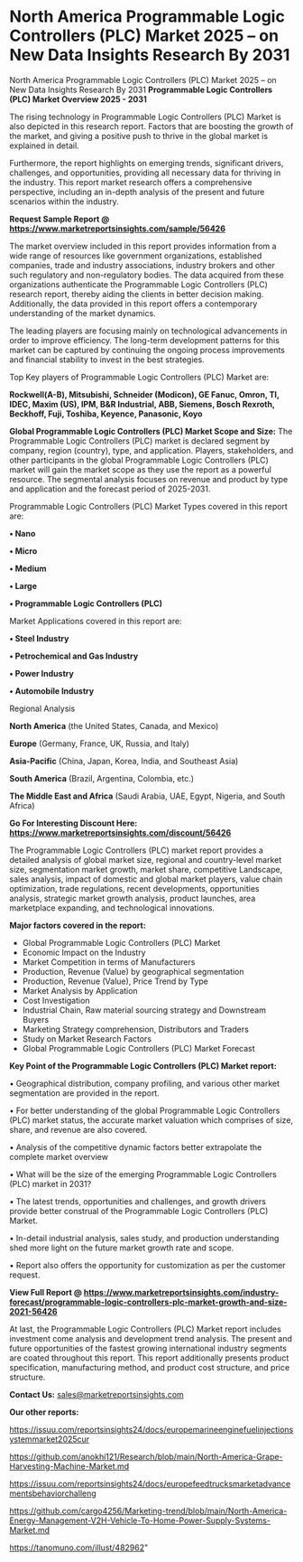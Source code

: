 # North America Programmable Logic Controllers (PLC) Market 2025 – on New Data Insights Research By 2031
North America Programmable Logic Controllers (PLC) Market 2025 – on New Data Insights Research By 2031
<Strong> Programmable Logic Controllers (PLC) Market Overview 2025 - 2031</strong>

The rising technology in Programmable Logic Controllers (PLC) Market is also depicted in this research report. Factors that are boosting the growth of the market, and giving a positive push to thrive in the global market is explained in detail.

Furthermore, the report highlights on emerging trends, significant drivers, challenges, and opportunities, providing all necessary data for thriving in the industry. This report market research offers a comprehensive perspective, including an in-depth analysis of the present and future scenarios within the industry.

<strong>Request Sample Report @ <a href=https://www.marketreportsinsights.com/sample/56426>https://www.marketreportsinsights.com/sample/56426</a></strong>

The market overview included in this report provides information from a wide range of resources like government organizations, established companies, trade and industry associations, industry brokers and other such regulatory and non-regulatory bodies. The data acquired from these organizations authenticate the Programmable Logic Controllers (PLC) research report, thereby aiding the clients in better decision making. Additionally, the data provided in this report offers a contemporary understanding of the market dynamics.

The leading players are focusing mainly on technological advancements in order to improve efficiency. The long-term development patterns for this market can be captured by continuing the ongoing process improvements and financial stability to invest in the best strategies.

Top Key players of Programmable Logic Controllers (PLC) Market are:

<strong>Rockwell(A-B), Mitsubishi, Schneider (Modicon), GE Fanuc, Omron, TI, IDEC, Maxim (US), IPM, B&R Industrial, ABB, Siemens, Bosch Rexroth, Beckhoff, Fuji, Toshiba, Keyence, Panasonic, Koyo</strong>

<strong><b>Global Programmable Logic Controllers (PLC) Market Scope and Size:</b></strong>
The Programmable Logic Controllers (PLC) market is declared segment by company, region (country), type, and application. Players, stakeholders, and other participants in the global Programmable Logic Controllers (PLC) market will gain the market scope as they use the report as a powerful resource. The segmental analysis focuses on revenue and product by type and application and the forecast period of 2025-2031.

Programmable Logic Controllers (PLC) Market Types covered in this report are:

<strong>• Nano

• Micro

• Medium

• Large

• Programmable Logic Controllers (PLC)</strong>

Market Applications covered in this report are:

<strong>• Steel Industry

• Petrochemical and Gas Industry

• Power Industry

• Automobile Industry</strong> 

Regional Analysis

<strong>North America</strong> (the United States, Canada, and Mexico)

<strong>Europe</strong> (Germany, France, UK, Russia, and Italy)

<strong>Asia-Pacific</strong> (China, Japan, Korea, India, and Southeast Asia)

<strong>South America</strong> (Brazil, Argentina, Colombia, etc.)

<strong>The Middle East and Africa</strong> (Saudi Arabia, UAE, Egypt, Nigeria, and South Africa)

<strong>Go For Interesting Discount Here: <a href=https://www.marketreportsinsights.com/discount/56426>https://www.marketreportsinsights.com/discount/56426</a></strong>

The Programmable Logic Controllers (PLC) market report provides a detailed analysis of global market size, regional and country-level market size, segmentation market growth, market share, competitive Landscape, sales analysis, impact of domestic and global market players, value chain optimization, trade regulations, recent developments, opportunities analysis, strategic market growth analysis, product launches, area marketplace expanding, and technological innovations.

<strong><b>Major factors covered in the report:</b></strong>
<ul>
  <li>Global Programmable Logic Controllers (PLC) Market </li>
  <li>Economic Impact on the Industry</li>
  <li>Market Competition in terms of Manufacturers</li>
  <li>Production, Revenue (Value) by geographical segmentation</li>
  <li>Production, Revenue (Value), Price Trend by Type</li>
  <li>Market Analysis by Application</li>
  <li>Cost Investigation</li>
  <li>Industrial Chain, Raw material sourcing strategy and Downstream Buyers</li>
  <li>Marketing Strategy comprehension, Distributors and Traders</li>
  <li>Study on Market Research Factors</li>
  <li>Global Programmable Logic Controllers (PLC) Market Forecast</li>
</ul>

<strong><b>Key Point of the Programmable Logic Controllers (PLC) Market report:</b></strong>

• Geographical distribution, company profiling, and various other market segmentation are provided in the report.

• For better understanding of the global Programmable Logic Controllers (PLC) market status, the accurate market valuation which comprises of size, share, and revenue are also covered.

• Analysis of the competitive dynamic factors better extrapolate the complete market overview

• What will be the size of the emerging Programmable Logic Controllers (PLC) market in 2031?

• The latest trends, opportunities and challenges, and growth drivers provide better construal of the Programmable Logic Controllers (PLC) Market.

• In-detail industrial analysis, sales study, and production understanding shed more light on the future market growth rate and scope.

• Report also offers the opportunity for customization as per the customer request.

<strong><b>View Full Report @ <a href=https://www.marketreportsinsights.com/industry-forecast/programmable-logic-controllers-plc-market-growth-and-size-2021-56426>https://www.marketreportsinsights.com/industry-forecast/programmable-logic-controllers-plc-market-growth-and-size-2021-56426</a></b></strong>


At last, the Programmable Logic Controllers (PLC) Market report includes investment come analysis and development trend analysis. The present and future opportunities of the fastest growing international industry segments are coated throughout this report. This report additionally presents product specification, manufacturing method, and product cost structure, and price structure.

<strong>Contact Us:</strong>
sales@marketreportsinsights.com

<strong>Our other reports:</strong>

<a href=https://issuu.com/reportsinsights24/docs/europemarineenginefuelinjectionsystemmarket2025cur>https://issuu.com/reportsinsights24/docs/europemarineenginefuelinjectionsystemmarket2025cur</a>

<a href=https://github.com/anokhi121/Research/blob/main/North-America-Grape-Harvesting-Machine-Market.md>https://github.com/anokhi121/Research/blob/main/North-America-Grape-Harvesting-Machine-Market.md</a>

<a href=https://issuu.com/reportsinsights24/docs/europefeedtrucksmarketadvancementsbehaviorchalleng>https://issuu.com/reportsinsights24/docs/europefeedtrucksmarketadvancementsbehaviorchalleng</a>

<a href=https://github.com/cargo4256/Marketing-trend/blob/main/North-America-Energy-Management-V2H-Vehicle-To-Home-Power-Supply-Systems-Market.md>https://github.com/cargo4256/Marketing-trend/blob/main/North-America-Energy-Management-V2H-Vehicle-To-Home-Power-Supply-Systems-Market.md</a>

<a href=https://tanomuno.com/illust/482962>https://tanomuno.com/illust/482962</a>"
